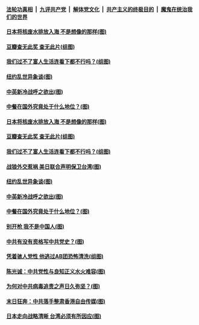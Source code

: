 

####  [法轮功真相](../../../../basic/blob/master/README.md?t=04210332) &nbsp;|&nbsp; [九评共产党](../../../../9ping.md/blob/master/README.md?t=04210332) &nbsp;|&nbsp; [解体党文化](../../../../jtdwh.md/blob/master/README.md?t=04210332)  &nbsp;|&nbsp; [共产主义的终极目的](../../../../gczydzjmd.md/blob/master/README.md?t=04210332) &nbsp;|&nbsp; [魔鬼在统治我们的世界](../../../../mgztzwmdsj.md/blob/master/README.md?t=04210332) 

#### [日本将核废水排放入海 不是想像的那样(图)](../pages/p4/969262.md?t=04210332) 

#### [豆瓣查无此奖 查无此片(组图)](../pages/p4/969265.md?t=04210332) 

#### [我们过不了富人生活连看下都不行吗？(组图)](../pages/p4/969263.md?t=04210332) 

#### [纽约乱世异象谈(图)](../pages/p4/969228.md?t=04210332) 

#### [中英新冷战呼之欲出(图)](../pages/p4/969170.md?t=04210332) 

#### [中餐在国外究竟处于什么地位？(图)](../pages/p4/969157.md?t=04210332) 



#### [日本将核废水排放入海 不是想像的那样(图)](../pages/p4/969262.md?t=04210332) 


#### [豆瓣查无此奖 查无此片(组图)](../pages/p4/969265.md?t=04210332) 

#### [我们过不了富人生活连看下都不行吗？(组图)](../pages/p4/969263.md?t=04210332) 

#### [战狼外交惹祸 美日联合声明保卫台湾(图)](../pages/p4/969259.md?t=04210332) 

#### [纽约乱世异象谈(图)](../pages/p4/969228.md?t=04210332) 



#### [中英新冷战呼之欲出(图)](../pages/p4/969170.md?t=04210332) 

#### [中餐在国外究竟处于什么地位？(图)](../pages/p4/969157.md?t=04210332) 

#### [别开枪 我不是中国人(图)](../pages/p4/969156.md?t=04210332) 

#### [中共有没有资格写中共党史？(图)](../pages/p4/969140.md?t=04210332) 

#### [凭着骇人党性 他逃过AB团恐怖清洗(组图)](../pages/p4/969103.md?t=04210332) 

#### [陈光诚：中共党性与良知正义水火难容(图)](../pages/p4/969091.md?t=04210332) 

#### [为何对中共病毒追责之声日久弥坚？(图)](../pages/p4/969090.md?t=04210332) 

#### [末日狂奔：中共落手整肃香港自由传媒(图)](../pages/p4/969083.md?t=04210332) 

#### [日本走向战略清晰 台湾必须有所因应(图)](../pages/p4/969068.md?t=04210332) 


